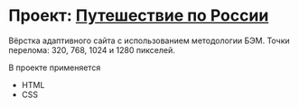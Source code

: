 # Проект: [Путешествие по России](https://mymymyr.github.io/russian-travel/index.html)

Вёрстка адаптивного сайта с использованием методологии БЭМ.
Точки перелома: 320, 768, 1024 и 1280 пикселей.

В проекте применяется
* HTML
* CSS
